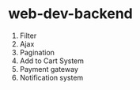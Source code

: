 # web-dev-backend



1. Filter
2. Ajax
3. Pagination
4. Add to Cart System
5. Payment gateway
6. Notification system
